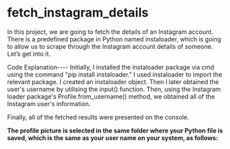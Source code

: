 # fetch_instagram_details

In this project, we are going to fetch the details of an Instagram account. 
There is a predefined package in Python named instaloader, which is going to allow us to scrape through the Instagram account details of someone.
Let’s get into it.

Code Explanation----
Initially, I installed the instaloader package via cmd using the command "pip install instaloader."
I used instaloader to import the relevant package.
I created an instaloader object.
Then I later obtained the user's username by utilising the input() function.
Then, using the Instagram loader package's Profile.from_username() method, we obtained all of the Instagram user's information.

Finally, all of the fetched results were presented on the console.

**The profile picture is selected in the same folder where your Python file is saved, which is the same as your user name on your system, as follows:**

